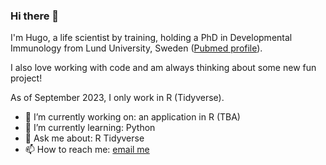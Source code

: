 ### Hi there 👋
I'm Hugo, a life scientist by training, holding a PhD in Developmental Immunology from Lund University, Sweden ([Pubmed profile](https://pubmed.ncbi.nlm.nih.gov/?term=Hugo+%C3%85kerstrand&sort=date&size=50)).

I also love working with code and am always thinking about some new fun project! 

As of September 2023, I only work in R (Tidyverse).

- 🔭 I’m currently working on: an application in R (TBA)
- 🌱 I’m currently learning: Python
- 💬 Ask me about: R Tidyverse
- 📫 How to reach me: [email me](mailto:hugo.akerstrand@gmail.com)
<!--
**hugoakerstrand/hugoakerstrand** is a ✨ _special_ ✨ repository because its `README.md` (this file) appears on your GitHub profile.

Here are some ideas to get you started:

- 🔭 I’m currently working on ...
- 🌱 I’m currently learning ...
- 👯 I’m looking to collaborate on ...
- 🤔 I’m looking for help with ...
- 💬 Ask me about ...

- 😄 Pronouns: ...
- ⚡ Fun fact: ...
-->
